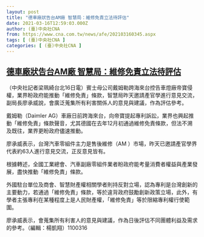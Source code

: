 ```yaml
---
layout: post
title: "德車廠狀告台AM廠 智慧局：維修免責立法待評估"
date: 2021-03-16T12:59:03.000Z
author: (臺)中央社CNA
from: https://www.cna.com.tw/news/afe/202103160345.aspx
tags: [ (臺)中央社CNA ]
categories: [ (臺)中央社CNA ]
---
```

<!--1615899543000-->
[德車廠狀告台AM廠 智慧局：維修免責立法待評估](https://www.cna.com.tw/news/afe/202103160345.aspx)
------

<div>
<div></div><div class="paragraph"><p>（中央社記者梁珮綺台北16日電）賓士母公司戴姆勒跨海來台控告車燈廠帝寶侵權，業界盼政府能推動「維修免責」條款，智慧局昨天邀請產官學進行意見交流，副局長廖承威說，會廣泛蒐集所有利害關係人的意見與建議，作為評估參考。</p><p>戴姆勒（Daimler AG）車廠日前跨海來台，向帝寶提起專利訴訟，業界也興起推動「維修免責」條款聲音，尤其德國在去年12月初通過維修免責條款，但法不溯及既往，業界更盼政府儘速推動。</p><p>廖承威表示，台灣汽車零組件主力是售後維修（AM ）市場，昨天已邀請產官學界代表約63人進行意見交流，正反意見皆有。</p><p>根據轉述，全國工業總會、汽車副廠零組件業者盼政府能考量消費者權益與產業發展，盡快推動「維修免責」條款。</p><p>外國駐台單位及商會、智慧財產權相關學者則持反對立場，認為專利是台灣創新的主要動力，若通過「維修免責」條款，等於違背政府鼓勵創新政策立場，此外，有學者主張專利在某種程度上是人民財產權，「維修免責」等於限縮專利權行使範圍。</p><p>廖承威表示，會蒐集所有利害人的意見與建議，作為日後評估不同團體利益及需求的參考。（編輯：楊凱翔）1100316</p></div>
</div>

